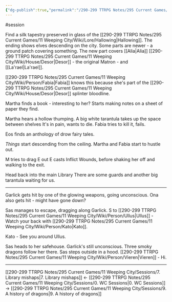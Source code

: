 ```yaml
---
{"dg-publish":true,"permalink":"/290-299 TTRPG Notes/295 Current Games/11 Weeping City/Sessions/8. All these names/"}
---
```



#session 

Find a silk tapestry preserved in glass of the [[290-299 TTRPG Notes/295 Current Games/11 Weeping City/Wiki/Lore/Hallowing\|Hallowing]].
The ending shows elves descending on the city.
Some parts are newer - a ground patch covering something.
The new part covers [[Alia\|Alia]] [[290-299 TTRPG Notes/295 Current Games/11 Weeping City/Wiki/House/Desor\|Desor]] - the original Matron - and [[La'rael\|La'rael]]. 

[[290-299 TTRPG Notes/295 Current Games/11 Weeping City/Wiki/Person/Fabia\|Fabia]] knows this because she's part of the [[290-299 TTRPG Notes/295 Current Games/11 Weeping City/Wiki/House/Desor\|Desor]] splinter bloodline.

Martha finds a book - interesting to her?
Starts making notes on a sheet of paper they find.

Martha hears a hollow thumping.
A big white tarantula takes up the space between shelves
	It's in pain, wants to die.
Fabia tries to kill it, fails.

Eos finds an anthology of drow fairy tales.

_Things_ start descending from the ceiling.
Martha and Fabia start to hustle out.

M tries to drag E out
E casts Inflict Wounds, before shaking her off and walking to the exit.

Head back into the main Library
There are some guards and another big tarantula waiting for us.

---

Garlick gets hit by one of the glowing weapons, going unconscious.
Ona also gets hit - might have gone down?

Sas manages to escape, dragging along Garlick.
S to [[290-299 TTRPG Notes/295 Current Games/11 Weeping City/Wiki/Person/Ullus\|Ullus]] - Watch your back with [[290-299 TTRPG Notes/295 Current Games/11 Weeping City/Wiki/Person/Kato\|Kato]].

Kato - See you around Ullus.

Sas heads to her safehouse. Garlick's still unconscious.
Three smoky dragons follow her there.
Sas steps outside in a hood.
[[290-299 TTRPG Notes/295 Current Games/11 Weeping City/Wiki/Person/Vieren\|Vieren]] - Hi.

---

[[290-299 TTRPG Notes/295 Current Games/11 Weeping City/Sessions/7. Library mishaps\|7. Library mishaps]] <- [[290-299 TTRPG Notes/295 Current Games/11 Weeping City/Sessions/0. WC Sessions\|0. WC Sessions]] -> [[290-299 TTRPG Notes/295 Current Games/11 Weeping City/Sessions/9. A history of dragons\|9. A history of dragons]]